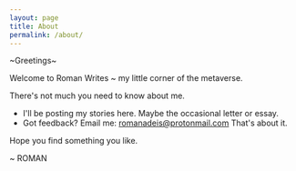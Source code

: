 ```yaml
---
layout: page
title: About
permalink: /about/
---
```


~Greetings~ 

Welcome to Roman Writes ~ my little corner of the metaverse.

There's not much you need to know about me.
- I'll be posting my stories here. Maybe the occasional letter or essay.
- Got feedback? Email me: romanadeis@protonmail.com
That's about it.

Hope you find something you like.

~ ROMAN
